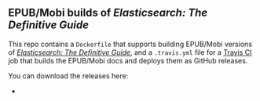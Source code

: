 ## EPUB/Mobi builds of *Elasticsearch: The Definitive Guide*

This repo contains a `Dockerfile` that supports building EPUB/Mobi versions of [*Elasticsearch: The Definitive Guide*](https://github.com/elastic/elasticsearch-definitive-guide), and a `.travis.yml` file for a [Travis CI](https://travis-ci.com/) job that builds the EPUB/Mobi docs and deploys them as GitHub releases.

You can download the releases here:

* 
